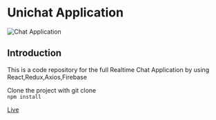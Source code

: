 # Unichat Application

![Chat Application](https://i.ibb.co/ZJY8fxB/Unichart.jpg)

## Introduction
This is a code repository for the full Realtime Chat Application by using React,Redux,Axios,Firebase

Clone the project with git clone   
```npm install``` 

[Live](https://simple-chat-buildx.netlify.app/)


